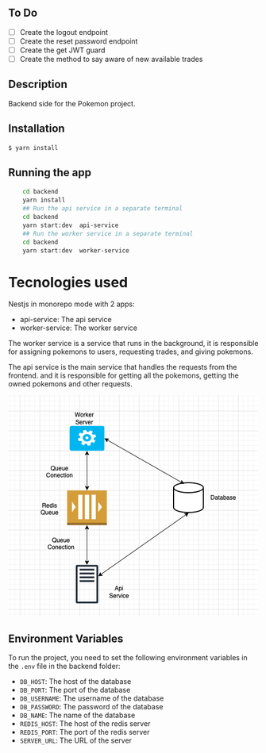 

## To Do

- [ ] Create the logout endpoint
- [ ] Create the reset password endpoint
- [ ] Create the get JWT guard
- [ ] Create the method to say aware of new available trades
 
## Description

Backend side for the Pokemon project.

## Installation

```bash
$ yarn install
```

## Running the app
```bash
    cd backend
    yarn install
    ## Run the api service in a separate terminal
    cd backend
    yarn start:dev  api-service
    ## Run the worker service in a separate terminal
    cd backend
    yarn start:dev  worker-service
```

# Tecnologies used

Nestjs in monorepo mode with 2 apps: 
- api-service: The api service
- worker-service: The worker service

The worker service is a service that runs in the background, it is responsible for assigning pokemons to users, requesting trades, and giving pokemons.

The api service is the main service that handles the requests from the frontend.
and it is responsible for getting all the pokemons, getting the owned pokemons and other requests.


![infra](./image.png)

## Environment Variables

To run the project, you need to set the following environment variables in the `.env` file in the backend folder: 

- `DB_HOST`: The host of the database
- `DB_PORT`: The port of the database
- `DB_USERNAME`: The username of the database
- `DB_PASSWORD`: The password of the database
- `DB_NAME`: The name of the database
- `REDIS_HOST`: The host of the redis server
- `REDIS_PORT`: The port of the redis server
- `SERVER_URL`: The URL of the server


